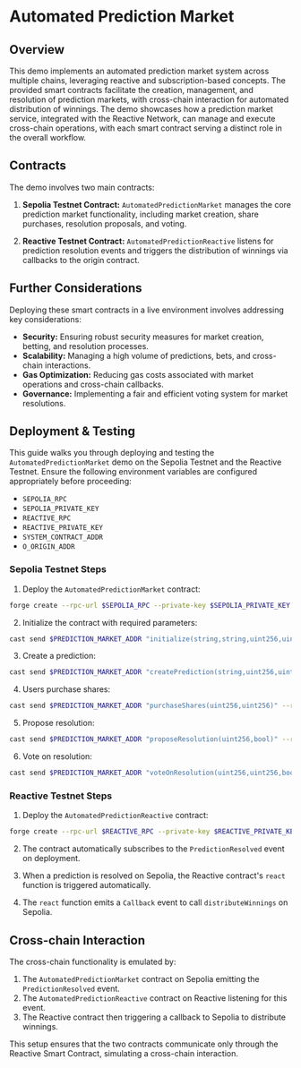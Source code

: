 # Automated Prediction Market

## Overview

This demo implements an automated prediction market system across multiple chains, leveraging reactive and subscription-based concepts. The provided smart contracts facilitate the creation, management, and resolution of prediction markets, with cross-chain interaction for automated distribution of winnings. The demo showcases how a prediction market service, integrated with the Reactive Network, can manage and execute cross-chain operations, with each smart contract serving a distinct role in the overall workflow.

## Contracts

The demo involves two main contracts:

1. **Sepolia Testnet Contract:** `AutomatedPredictionMarket` manages the core prediction market functionality, including market creation, share purchases, resolution proposals, and voting.

2. **Reactive Testnet Contract:** `AutomatedPredictionReactive` listens for prediction resolution events and triggers the distribution of winnings via callbacks to the origin contract.

## Further Considerations

Deploying these smart contracts in a live environment involves addressing key considerations:

- **Security:** Ensuring robust security measures for market creation, betting, and resolution processes.
- **Scalability:** Managing a high volume of predictions, bets, and cross-chain interactions.
- **Gas Optimization:** Reducing gas costs associated with market operations and cross-chain callbacks.
- **Governance:** Implementing a fair and efficient voting system for market resolutions.

## Deployment & Testing

This guide walks you through deploying and testing the `AutomatedPredictionMarket` demo on the Sepolia Testnet and the Reactive Testnet. Ensure the following environment variables are configured appropriately before proceeding:

* `SEPOLIA_RPC`
* `SEPOLIA_PRIVATE_KEY`
* `REACTIVE_RPC`
* `REACTIVE_PRIVATE_KEY`
* `SYSTEM_CONTRACT_ADDR`
* `O_ORIGIN_ADDR`

### Sepolia Testnet Steps

1. Deploy the `AutomatedPredictionMarket` contract:

```bash
forge create --rpc-url $SEPOLIA_RPC --private-key $SEPOLIA_PRIVATE_KEY src/Automated_Prediction_Market/AutomatedPredictionMarket.sol:AutomatedPredictionMarket
```

2. Initialize the contract with required parameters:

```bash
cast send $PREDICTION_MARKET_ADDR "initialize(string,string,uint256,uint256,uint256,uint256,address[],uint256)" --rpc-url $SEPOLIA_RPC --private-key $SEPOLIA_PRIVATE_KEY
```

3. Create a prediction:

```bash
cast send $PREDICTION_MARKET_ADDR "createPrediction(string,uint256,uint256[],uint256,uint256)" --rpc-url $SEPOLIA_RPC --private-key $SEPOLIA_PRIVATE_KEY
```

4. Users purchase shares:

```bash
cast send $PREDICTION_MARKET_ADDR "purchaseShares(uint256,uint256)" --rpc-url $SEPOLIA_RPC --private-key $SEPOLIA_PRIVATE_KEY
```

5. Propose resolution:

```bash
cast send $PREDICTION_MARKET_ADDR "proposeResolution(uint256,bool)" --rpc-url $SEPOLIA_RPC --private-key $SEPOLIA_PRIVATE_KEY
```

6. Vote on resolution:

```bash
cast send $PREDICTION_MARKET_ADDR "voteOnResolution(uint256,uint256,bool)" --rpc-url $SEPOLIA_RPC --private-key $SEPOLIA_PRIVATE_KEY
```

### Reactive Testnet Steps

1. Deploy the `AutomatedPredictionReactive` contract:

```bash
forge create --rpc-url $REACTIVE_RPC --private-key $REACTIVE_PRIVATE_KEY src/Automated_Prediction_Market/AutomatedPredictionReactive.sol:AutomatedPredictionReactive --constructor-args $SYSTEM_CONTRACT_ADDR $O_ORIGIN_ADDR
```

2. The contract automatically subscribes to the `PredictionResolved` event on deployment.

3. When a prediction is resolved on Sepolia, the Reactive contract's `react` function is triggered automatically.

4. The `react` function emits a `Callback` event to call `distributeWinnings` on Sepolia.

## Cross-chain Interaction

The cross-chain functionality is emulated by:

1. The `AutomatedPredictionMarket` contract on Sepolia emitting the `PredictionResolved` event.
2. The `AutomatedPredictionReactive` contract on Reactive listening for this event.
3. The Reactive contract then triggering a callback to Sepolia to distribute winnings.

This setup ensures that the two contracts communicate only through the Reactive Smart Contract, simulating a cross-chain interaction.